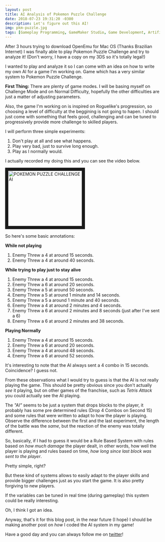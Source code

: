 ```yaml
---
layout: post
title: AI Analysis of Pokemon Puzzle Challenge
date: 2018-07-23 19:31:20 -0300
description: Let's figure out this AI!
img: pkm-puzzle.jpg
tags: [Gameplay Programming, GameMaker Studio, Game Development, Artificial Intelligence, AI Analysis, Pokemon Puzzle Challenge]
---
```


After 3 hours trying to download OpenEmu for Mac OS (Thanks Brazilian Internet) I was finally able to play Pokemon Puzzle Challenge and try to analyze it! (Don't worry, I have a copy on my 3DS so it's totally legal!)

I wanted to play and analyze it so I can come with an idea on how to write my own AI for a game I'm working on. Game which has a very similar system to Pokemon Puzzle Challenge.

**First Thing:** There are plenty of game modes. I will be basing myself on Challenge Mode and on Normal Difficulty, hopefully the other difficulties are just a matter of adjusting parameters.

Also, the game I'm working on is inspired on Roguelike's progression, so choosing a level of difficulty at the beggining is not going to hapen. I should just come with something that feels good, challenging and can be tuned to progressively provide more challenge to skilled players.

I will perform three simple experiments:

1. Don't play at all and see what happens.
2. Play very bad, just to survive long enough.
3. Play as I normally would.

I actually recorded my doing this and you can see the video below.

<a href="http://www.youtube.com/watch?feature=player_embedded&v=_wtOYX6rAIw" target="_blank"><img src="http://img.youtube.com/vi/_wtOYX6rAIw/0.jpg" 
alt="POKEMON PUZZLE CHALLENGE AI" width="240" height="180" border="10" /></a>

So here's some basic annotations:

**While not playing**
1. Enemy Threw a 4 at around 15 seconds.
2. Enemy Threw a 4 at around 40 seconds.

**While trying to play just to stay alive**
1. Enemy Threw a 4 at around 15 seconds.
2. Enemy Threw a 6 at around 20 seconds.
3. Enemy Threw a 5 at around 50 seconds.
4. Enemy Threw a 5 at around 1 minute and 14 seconds.
5. Enemy Threw a 5 a around 1 minute and 40 seconds.
6. Enemy Threw a 4 at around 2 minutes and 4 seconds.
7. Enemy Threw a 6 at around 2 minutes and 8 seconds (just after I've sent a 6)
8. Enemy Threw a 6 at around 2 minutes and 38 seconds.

**Playing Normally**
1. Enemy Threw a 4 at around 15 seconds.
2. Enemy Threw a 6 at around 20 seconds.
3. Enemy Threw a 4 at around 48 seconds.
4. Enemy Threw a 6 at around 52 seconds.

It's interesting to note that the AI always sent a 4 combo in 15 seconds. Coincidence? I guess not.

From these observations what I would try to guess is that the AI is not really playing the game. This should be pretty obvious since you don't actually *see* it playing, but on other games of the franchise, such as *Tetris Attack* you could actually see the AI playing.

The *"AI"* seems to be just a system that drops blocks to the player, it probably has some pre determined rules (Drop 4 Combos on Second 15) and some rules that were written to adapt to how the player is playing. Observe the difference between the first and the last experiment, the length of the battle was the *same*, but the reaction of the enemy was totally different.

So, basically, if I had to guess it would be a Rule Based System with rules based on *how much damage* the player dealt, in other words, how well the player is playing and rules based on time, *how long since last block was sent to the player*.

Pretty simple, right?

But these kind of systems allows to easily adapt to the player skills and provide bigger challenges just as you start the game. It is also pretty forgiving to new players.

If the variables can be tuned in real time (during gameplay) this system could be really interesting.

Oh, I think I got an idea.

Anyway, that's it for this blog post, in the near future (I hope) I should be making another post on *how* I coded the AI system in my game!

Have a good day and you can always follow me on [twitter](http://twitter.com/guilhermepo2)!
